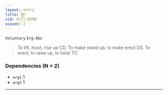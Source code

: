 ```yaml
---
layout: entry
title: སྒྲེང་
vid: Hill:0390
vcount: 2
---
```

`Voluntary` `Erg-Abs`
> To lift, hoist, rise up CD\.
 To make stand up, to make erect DS\.
 To erect, to raise up, to hoist TC\.

### Dependencies (N = 2)
* `arg1` 1
* `arg2` 1

---

